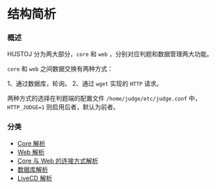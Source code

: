 # 结构简析

### 概述

HUSTOJ 分为两大部分，`core` 和 `web` ，分别对应判题和数据管理两大功能。

`core` 和 `web` 之间数据交换有两种方式：

1、通过数据库，轮询。
2、通过 `wget` 实现的 `HTTP` 请求。

两种方式的选择在判题端的配置文件 `/home/judge/etc/judge.conf` 中， `HTTP_JUDGE=1` 则启用后者，默认为前者。

### 分类

- [Core 解析](/Composition-Core)
- [Web 解析](/Composition-web)
- [Core 与 Web 的连接方式解析](/Composition_Client)
- [数据库解析](/Composition-Database)
- [LiveCD 解析](/Composition-LiveCD)
